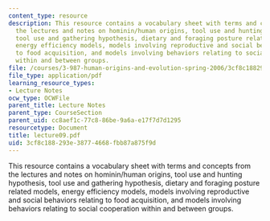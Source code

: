 ```yaml
---
content_type: resource
description: This resource contains a vocabulary sheet with terms and concepts from
  the lectures and notes on hominin/human origins, tool use and hunting hypothesis,
  tool use and gathering hypothesis, dietary and foraging posture related models,
  energy efficiency models, models involving reproductive and social behaviors relating
  to food acquisition, and models involving behaviors relating to social cooperation
  within and between groups.
file: /courses/3-987-human-origins-and-evolution-spring-2006/3cf8c188293e38774668fbb87a875f9d_lecture09.pdf
file_type: application/pdf
learning_resource_types:
- Lecture Notes
ocw_type: OCWFile
parent_title: Lecture Notes
parent_type: CourseSection
parent_uid: cc8aef1c-77c8-86be-9a6a-e17f7d7d1295
resourcetype: Document
title: lecture09.pdf
uid: 3cf8c188-293e-3877-4668-fbb87a875f9d
---
```

This resource contains a vocabulary sheet with terms and concepts from the lectures and notes on hominin/human origins, tool use and hunting hypothesis, tool use and gathering hypothesis, dietary and foraging posture related models, energy efficiency models, models involving reproductive and social behaviors relating to food acquisition, and models involving behaviors relating to social cooperation within and between groups.

